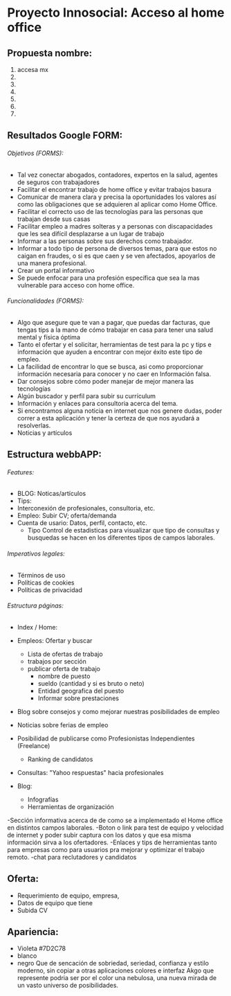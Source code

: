 # Proyecto Innosocial: Acceso al home office
## Propuesta nombre:
1. accesa mx
2.
3.
4.
5.
6.
7.
## Resultados Google FORM:
###### Objetivos (FORMS):
- Tal vez conectar abogados, contadores, expertos en la salud, agentes de seguros con trabajadores 
- Facilitar el encontrar trabajo de home office y evitar trabajos basura
- Comunicar de manera clara y precisa la oportunidades los valores así como las obligaciones que se adquieren al aplicar como Home Office.
- Facilitar el correcto uso de las tecnologías para las personas que trabajan desde sus casas 
- Facilitar empleo a madres solteras y a personas con discapacidades que les sea difícil desplazarse a un lugar de trabajo
- Informar a las personas sobre sus derechos como trabajador. 
- Informar a todo tipo de persona de diversos temas, para que estos no caigan en fraudes, o si es que caen y se ven afectados, apoyarlos de una manera profesional.
- Crear un portal informativo
- Se puede enfocar para una profesión específica que sea la mas vulnerable para acceso con home office.

###### Funcionalidades (FORMS):
- Algo que asegure que te van a pagar, que puedas dar facturas, que tengas tips a la mano de cómo trabajar en casa para tener una salud mental y física óptima
- Tanto el ofertar y el solicitar, herramientas de test para la pc y tips e información que ayuden a encontrar con mejor éxito este tipo de empleo.
- La facilidad de encontrar lo que se busca, asi como proporcionar información necesaria para conocer y no caer en Información falsa.
- Dar consejos sobre cómo poder manejar de mejor manera las tecnologías 
- Algún buscador y perfil para subir su currículum 
- Información y enlaces para consultoria acerca del tema. 
- Si encontramos alguna noticia en internet que nos genere dudas, poder correr a esta aplicación y tener la certeza de que nos ayudará a resolverlas.
- Noticias y artículos

## Estructura webbAPP:
###### Features:
- BLOG: Noticas/artículos
- Tips: 
- Interconexión de profesionales, consultoria, etc.
- Empleo: Subir CV; oferta/demanda
- Cuenta de usario: Datos, perfil, contacto, etc.
  - Tipo Control de estadisticas para visualizar que tipo de consultas y busquedas se hacen en los diferentes tipos de campos laborales.
 

###### Imperativos legales:
- Términos de uso
- Políticas de cookies
- Políticas de privacidad

###### Estructura páginas:
- Index / Home:
- Empleos: Ofertar y buscar
  - Lista de ofertas de trabajo
  - trabajos por sección
  - publicar oferta de trabajo
     - nombre de puesto 
     - sueldo (cantidad y si es bruto o neto)
     - Entidad geografica del puesto
     - Informar sobre prestaciones
 
- Blog sobre consejos y como mejorar nuestras posibilidades de empleo
- Noticias sobre ferias de empleo
- Posibilidad de publicarse como Profesionistas Independientes (Freelance)
  - Ranking de candidatos
- Consultas: "Yahoo respuestas" hacia profesionales
 
- Blog:
  - Infografías
  - Herramientas de organización

-Sección informativa acerca de de como se a implementado  el Home office en distintos campos laborales.
-Boton o link  para test de equipo y velocidad de internet y poder subir captura con los datos  y que esa misma información sirva a los ofertadores.
-Enlaces y tips de herramientas tanto para empresas como para  usuarios pra mejorar y optimizar el trabajo remoto.
-chat para  reclutadores y candidatos




## Oferta:
- Requerimiento de equipo, empresa,
- Datos de equipo que tiene
- Subida CV 

## Apariencia:
- Violeta #7D2C78
- blanco
- negro
Que de sencación de sobriedad, seriedad,  confianza y estilo  moderno, sin copiar a otras aplicaciones  colores e interfaz
Akgo que represente podria ser por el color una nebulosa,  una nueva mirada de un vasto universo de posibilidades.
